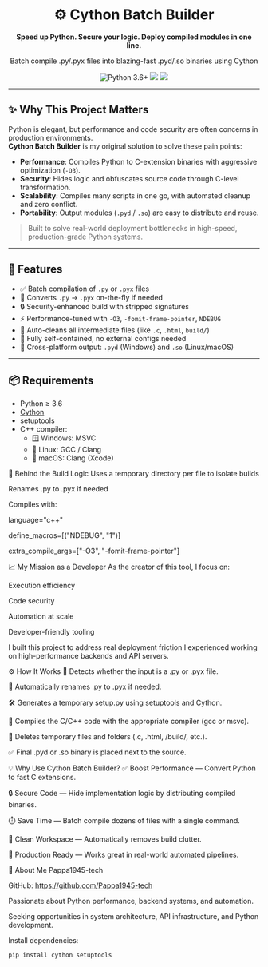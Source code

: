 <h1 align="center">⚙️ Cython Batch Builder</h1>
<p align="center">
  <b>Speed up Python. Secure your logic. Deploy compiled modules in one line.</b>
</p>
<p align="center">
  Batch compile .py/.pyx files into blazing-fast .pyd/.so binaries using Cython
</p>

<p align="center">
  <img src="https://img.shields.io/badge/Python-3.6+-blue" alt="Python 3.6+">
  <img src="https://img.shields.io/badge/Platform-Windows%20%7C%20Linux%20%7C%20macOS-lightgrey">
  <img src="https://img.shields.io/badge/License-MIT-green">
</p>

---

## ✨ Why This Project Matters

Python is elegant, but performance and code security are often concerns in production environments.  
**Cython Batch Builder** is my original solution to solve these pain points:

- **Performance**: Compiles Python to C-extension binaries with aggressive optimization (`-O3`).
- **Security**: Hides logic and obfuscates source code through C-level transformation.
- **Scalability**: Compiles many scripts in one go, with automated cleanup and zero conflict.
- **Portability**: Output modules (`.pyd` / `.so`) are easy to distribute and reuse.

> Built to solve real-world deployment bottlenecks in high-speed, production-grade Python systems.

---

## 🚀 Features

- ✅ Batch compilation of `.py` or `.pyx` files
- 🔄 Converts `.py` → `.pyx` on-the-fly if needed
- 🔒 Security-enhanced build with stripped signatures
- ⚡ Performance-tuned with `-O3`, `-fomit-frame-pointer`, `NDEBUG`
- 🧹 Auto-cleans all intermediate files (like `.c`, `.html`, `build/`)
- 🧠 Fully self-contained, no external configs needed
- 🧪 Cross-platform output: `.pyd` (Windows) and `.so` (Linux/macOS)

---

## 📦 Requirements

- Python ≥ 3.6
- [Cython](https://cython.org/)
- setuptools
- C++ compiler:
  - 🪟 Windows: MSVC
  - 🐧 Linux: GCC / Clang
  - 🍎 macOS: Clang (Xcode)

🧠 Behind the Build Logic
Uses a temporary directory per file to isolate builds

Renames .py to .pyx if needed

Compiles with:

language="c++"

define_macros=[("NDEBUG", "1")]

extra_compile_args=["-O3", "-fomit-frame-pointer"]

📈 My Mission as a Developer
As the creator of this tool, I focus on:

Execution efficiency

Code security

Automation at scale

Developer-friendly tooling

I built this project to address real deployment friction I experienced working on high-performance backends and API servers.

⚙️ How It Works
🧠 Detects whether the input is a .py or .pyx file.

🔄 Automatically renames .py to .pyx if needed.

🛠️ Generates a temporary setup.py using setuptools and Cython.

🧱 Compiles the C/C++ code with the appropriate compiler (gcc or msvc).

🧹 Deletes temporary files and folders (.c, .html, /build/, etc.).

✅ Final .pyd or .so binary is placed next to the source.

💡 Why Use Cython Batch Builder?
✅ Boost Performance — Convert Python to fast C extensions.

🔒 Secure Code — Hide implementation logic by distributing compiled binaries.

⏱️ Save Time — Batch compile dozens of files with a single command.

🧹 Clean Workspace — Automatically removes build clutter.

💼 Production Ready — Works great in real-world automated pipelines.



👋 About Me
Pappa1945-tech

GitHub: https://github.com/Pappa1945-tech

Passionate about Python performance, backend systems, and automation.

Seeking opportunities in system architecture, API infrastructure, and Python development.

Install dependencies:

```bash
pip install cython setuptools
